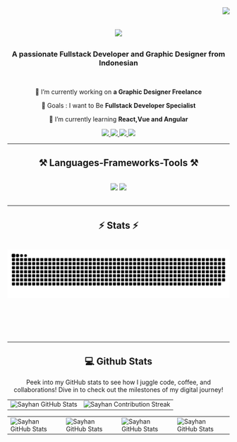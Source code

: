 <img align="right" src="https://visitor-badge.laobi.icu/badge?page_id=salesp07.salesp07" />

<h1 align="center">
    <img src="https://readme-typing-svg.herokuapp.com/?font=Righteous&size=35&center=true&vCenter=true&width=500&height=70&duration=4000&lines=Hi+There!+👋;+I'm+Shayhan+Sagufta!;" />
</h1>

<h3 align="center">A passionate Fullstack Developer and Graphic Designer from Indonesian </h3>

<br/>

<div align="center">
 
 🔭 I’m currently working on **a Graphic Designer Freelance**

 🎯 Goals : I want to Be **Fullstack Developer Specialist**
 
 🌱 I’m currently learning **React,Vue and Angular**
 
 </div>
 
<div align="center"> 
  <a href="mailto:sayhansagufta100@gmail.com">
    <img src="https://img.shields.io/badge/Gmail-333333?style=for-the-badge&logo=gmail&logoColor=red" />
  </a>
      <a href="https://www.instagram.com/visualvortexdesign/" target="_blank">
    <img src="https://img.shields.io/badge/Instagram-1DA1F2?style=for-the-badge&logo=twitter&logoColor=white" target="_blank" />
  </a>
  <a href="https://www.linkedin.com/in/shayhan-sagufta-38a8b9215/" target="_blank">
    <img src="https://img.shields.io/badge/LinkedIn-0077B5?style=for-the-badge&logo=linkedin&logoColor=white" target="_blank" />
  </a>
  <a href="https://www.behance.net/sayhansagufta2" target="_blank">
     <img src="https://img.shields.io/badge/Portfolio-FF5722?style=for-the-badge&logo=todoist&logoColor=white" target="_blank" /> <!-- sqlite, safari, google-chrome are other good icon options -->
  </a>
</div>

 <hr/>
 
<h2 align="center">⚒️ Languages-Frameworks-Tools ⚒️</h2>
<br/>
<div align="center">
    <img src="https://skillicons.dev/icons?i=react,vue,angular,bootstrap,html,css,vscode,github,figma,tailwind,git" />
    <img src="https://skillicons.dev/icons?i=nodejs,python,javascript,php,mysql,laravel,unity" /><br>
</div>

<br/>
<hr/>

<h2 align="center">⚡ Stats ⚡</h2>
<br>
<div align="center">
 <img  src="https://raw.githubusercontent.com/taqui-786/taqui-786/output/github-contribution-grid-snake.svg" alt="contribution graph" /> 
</div>
<br>
<div align=center>
  <!-- <img width=390 src="https://github-readme-streak-stats-salesp07.vercel.app/?user=taqui-786&count_private=true&theme=react&border_radius=10" alt="streak stats"/>  -->
<!-- <img width=390 src="https://github-readme-stats-salesp07.vercel.app/api?username=taqui-786&count_private=true&show_icons=true&theme=react&rank_icon=github&border_radius=10" alt="readme stats" /> -->
  <br/>
  <!-- <img width=325 align="center" src="https://github-readme-stats-salesp07.vercel.app/api/top-langs/?username=taqui-786&hide=HTML&langs_count=8&layout=compact&theme=react&border_radius=10&size_weight=0.5&count_weight=0.5&exclude_repo=github-readme-stats" alt="top langs" />  --> 
</div>

<br/><br/>
<hr/>

<div align="center">
<h2 align="center" class="section-heading"> 💻 Github Stats</h2>
<p>Peek into my GitHub stats to see how I juggle code, coffee, and collaborations! Dive in to check out the milestones of my digital journey!</p>
 <table align="center" width="100%" height="100%" >
    <tr>
       <td><img style="border: none;" src="https://github-profile-summary-cards.vercel.app/api/cards/profile-details?username=sayhansagufta&theme=github_dark" alt="Sayhan GitHub Stats"/></td>   
       <td><img style="border: none;" src="https://github-readme-streak-stats.herokuapp.com/?user=sayhansagufta&theme=merko" alt="Sayhan Contribution Streak"/></td>
    </tr>
 </table>

 <table align="center" width="100%" height="100%" >
    <tr>
        <td><img style="border: none;" src="https://github-profile-summary-cards.vercel.app/api/cards/stats?username=sayhansagufta&theme=github_dark" alt="Sayhan GitHub Stats"/></td>
        <td><img style="border: none;" src="https://github-profile-summary-cards.vercel.app/api/cards/productive-time?username=sayhansagufta&theme=github_dark&utcOffset=10" alt="Sayhan GitHub Stats"/>
        <td><img style="border: none;" src="https://github-profile-summary-cards.vercel.app/api/cards/repos-per-language?username=sayhansagufta&theme=github_dark" alt="Sayhan GitHub Stats"/></td>
        <td><img style="border: none;" src="https://github-profile-summary-cards.vercel.app/api/cards/most-commit-language?username=sayhansagufta&theme=github_dark" alt="Sayhan GitHub Stats"/></td>
    </tr>
 </table>
</div>

<h3 align="center">
